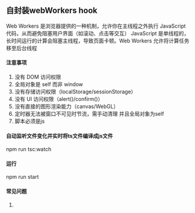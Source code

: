 ## 自封装webWorkers hook

Web Workers 是浏览器提供的一种机制，允许你在主线程之外执行 JavaScript 代码，从而避免阻塞用户界面（如滚动、点击等交互）
JavaScript 是单线程的，长时间运行的计算会阻塞主线程，导致页面卡顿。Web Workers 允许将计算任务移至后台线程

#### 注意事项

 1. 没有 DOM 访问权限
 2. 全局对象是 self 而非 window
 3. 没有存储访问权限（localStorage/sessionStorage）
 4. 没有 UI 访问权限（alert()/confirm()）
 5. 没有直接的图形渲染能力（canvas/WebGL）
 6. 定时器无法被窗口不可见时节流，需手动清理 并且全局对象为self
 7. 脚本必须是js


#### 自动监听文件变化并实时将ts文件编译成js文件

npm run tsc:watch

#### 运行

npm run start

#### 常见问题

1. 
